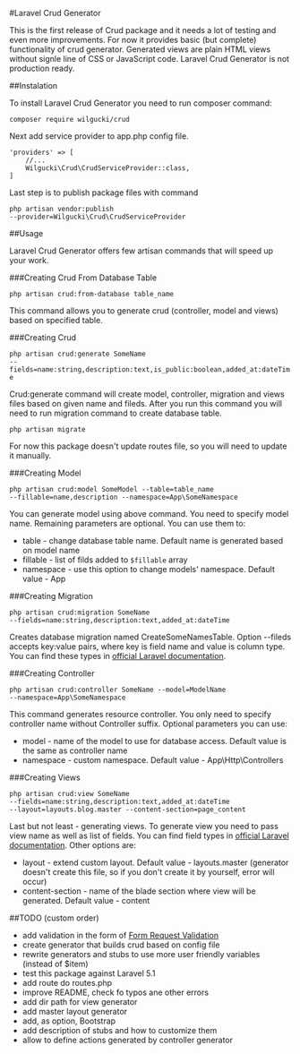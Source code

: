 #Laravel Crud Generator

This is the first release of Crud package and it needs a lot of testing and even more improvements.
For now it provides basic (but complete) functionality of crud generator. Generated views are plain HTML views without signle line of
CSS or JavaScript code.
Laravel Crud Generator is not production ready.

##Instalation

To install Laravel Crud Generator you need to run composer command:

<code>composer require wilgucki/crud</code>

Next add service provider to app.php config file.

    'providers' => [
        //... 
        Wilgucki\Crud\CrudServiceProvider::class,
    ]

Last step is to publish package files with command

<code>php artisan vendor:publish --provider=Wilgucki\\Crud\\CrudServiceProvider</code>

##Usage

Laravel Crud Generator offers few artisan commands that will speed up your work.

###Creating Crud From Database Table

<code>php artisan crud:from-database table_name</code>

This command allows you to generate crud (controller, model and views) based on specified table.

###Creating Crud

<code>php artisan crud:generate SomeName --fields=name:string,description:text,is_public:boolean,added_at:dateTime</code>

Crud:generate command will create model, controller, migration and views files based on given name and fileds.
After you run this command you will need to run migration command to create database table.

<code>php artisan migrate</code>

For now this package doesn't update routes file, so you will need to update it manually.

###Creating Model

<code>php artisan crud:model SomeModel --table=table_name --fillable=name,description --namespace=App\\SomeNamespace</code>

You can generate model using above command. You need to specify model name. Remaining parameters are optional. You can use them to:

- table - change database table name. Default name is generated based on model name
- fillable - list of filds added to <code>$fillable</code> array
- namespace - use this option to change models' namespace. Default value - App

###Creating Migration

<code>php artisan crud:migration SomeName --fields=name:string,description:text,added_at:dateTime</code>

Creates database migration named CreateSomeNamesTable. Option --fileds accepts key:value pairs, where key is field name and value is
column type. You can find these types in [official Laravel documentation](https://laravel.com/docs/5.2/migrations#creating-columns).

###Creating Controller

<code>php artisan crud:controller SomeName --model=ModelName --namespace=App\\SomeNamespace</code>

This command generates resource controller. You only need to specify controller name without Controller suffix.
Optional parameters you can use:

- model - name of the model to use for database access. Default value is the same as controller name
- namespace - custom namespace. Default value - App\Http\Controllers

###Creating Views

<code>php artisan crud:view SomeName --fields=name:string,description:text,added_at:dateTime --layout=layouts.blog.master --content-section=page_content</code>

Last but not least - generating views. To generate view you need to pass view name as well as list of fields.
You can find field types in [official Laravel documentation](https://laravel.com/docs/5.2/migrations#creating-columns).
Other options are:

- layout - extend custom layout. Default value - layouts.master (generator doesn't create this file, so if you don't create it by
yourself, error will occur)
- content-section - name of the blade section where view will be generated. Default value - content

##TODO (custom order)

- add validation in the form of [Form Request Validation](https://laravel.com/docs/5.2/validation#form-request-validation)
- create generator that builds crud based on config file
- rewrite generators and stubs to use more user friendly variables (instead of $item)
- test this package against Laravel 5.1
- add route do routes.php
- improve README, check fo typos ane other errors
- add dir path for view generator
- add master layout generator
- add, as option, Bootstrap
- add description of stubs and how to customize them
- allow to define actions generated by controller generator
